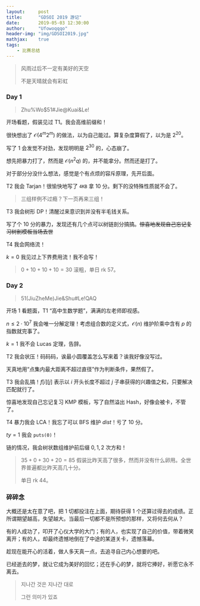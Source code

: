 ```yaml
---
layout:     post
title:      "GDSOI 2019 游记"
date:       2019-05-03 12:30:00
author:     "Ufowoqqqo"
header-img: "img/GDSOI2019.jpg"
mathjax:    true
tags:
    - 比赛总结
---
```


> 风雨过后不一定有美好的天空
>
> 不是天晴就会有彩虹



### $\text{Day 1}$

> Zhu%Wo$51#Jie@Kuai&Le!

开场看题，假装见过 $\text{T}1$。我会高维前缀和！

很快想出了 $\mathcal{O}(4^m2^m)$ 的做法，以为自己能过。算复杂度算假了，以为是 $2^{20}$。

写了 $1$ 会发觉不对劲，发现明明是 $2^{30}$ 的，心态崩了。

想先把暴力打了，然而是 $\mathcal{O}(n^2q)$ 的，并不能拿分。然而还是打了。

对于部分分没什么想法，感觉是个有点烦的容斥原理，先开后面。

$\text{T}2$ 我会 $\text{Tarjan}$！很愉快地写了 $\texttt{4KB}$ 拿 $10$ 分。剩下的没特殊性质就不会了。

> 三组样例不过瘾？下一页再来三组！

$\text{T}3$ 我会树形 $\text{DP}$！清醒过来意识到并没有半毛钱关系。

写了个 $10$ 分的暴力，发现还有几个点可以树链剖分搞搞。~~惊喜地发现自己忘记复习树剖模板当场去世~~

$\text{T}4$ 我会网络流！

$k=0$ 我见过上下界费用流！我不会写！

> $0 + 10 + 10 + 10 = 30$ 滚粗，单日 $\text{rk }57$。



### $\text{Day }2$

> 51(JiuZheMe)Jie&Shu#Le!QAQ

开场 $1$ 看题面，$\text{T}1$ “高中生数学题”，满满的左老师即视感。

$n \leq 2\cdot10^7$ 我会唯一分解定理！考虑组合数的定义式，$\mathcal{O}(n)$ 维护阶乘中含有 $p$ 的指数就完事了。

$k = 1$ 我不会 $\text{Lucas}$ 定理，告辞。

$\text{T}2$ 我会状压！码码码，诶最小圆覆盖怎么写来着？诶我好像没写过。

天真地用“点集内最大距离不超过直径”作为判断条件，果然假了。

$\text{T}3$ 我会乱搞！$f[i][j]$ 表示以 $i$ 开头长度不超过 $j$ 子串获得的兴趣值之和，只要解决匹配就行了。

惊喜地发现自己忘记复习 $\text{KMP}$ 模板，写了自然溢出 $\text{Hash}$，好像会被卡，不管了。

$\text{T}4$ 暴力我会 $\text{LCA}$！我忘了可以 $\text{BFS}$ 维护 $dist$！亏了 $10$ 分。

$ty = 1$  我会 `puts(0)`！

链的情况，我会树状数组维护前后缀 $0, 1, 2$ 次方和！

> $35 + 0 + 30 + 20 = 85$ 假装比昨天高了很多，然而并没有什么卵用。全世界普遍都比昨天高几十分。
>
> 单日 $\text{rk }44$。



### 碎碎念

大概还是太在意了吧，把 $1$ 切都投注在上面，期待获得 $1$ 个还算过得去的成绩。正所谓期望越高，失望越大。当最后一切都不是所预想的那样，又将何去何从？

有的人成功了，叩开了心仪大学的大门；有的人，也实现了自己的价值，带着微笑离开；有的人，却最终遗憾地倒在了中途的某道关卡，遗憾落幕。

趁现在能开心的活着，做人多天真一点，去追寻自己内心想要的吧。

已经逝去的梦，就让它成为美好的回忆；还在手心的梦，就将它捧好，祈愿它永不离去。



> 지나간 것은 지나간 대로
>
> 그런 의미가 있죠